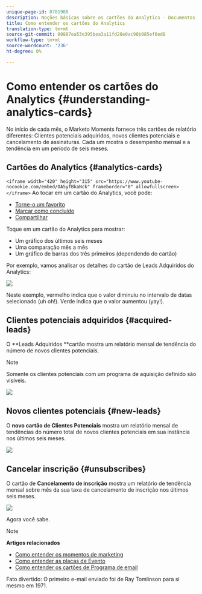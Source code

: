 ```yaml
---
unique-page-id: 8781988
description: Noções básicas sobre os cartões do Analytics - Documentos do Marketing - Documentação do produto
title: Como entender os cartões do Analytics
translation-type: tm+mt
source-git-commit: 00887ea53e395bea3a11fd28e0ac98b085ef6ed8
workflow-type: tm+mt
source-wordcount: '236'
ht-degree: 0%

---
```



# Como entender os cartões do Analytics {#understanding-analytics-cards}

No início de cada mês, o Marketo Moments fornece três cartões de relatório diferentes: Clientes potenciais adquiridos, novos clientes potenciais e cancelamento de assinaturas. Cada um mostra o desempenho mensal e a tendência em um período de seis meses.

## Cartões do Analytics {#analytics-cards}

`<iframe width="420" height="315" src="https://www.youtube-nocookie.com/embed/OA5yfBkaNck" frameborder="0" allowfullscreen></iframe>` Ao tocar em um cartão do Analytics, você pode:

* [Torne-o um favorito](../../../../../product-docs/core-marketo-concepts/mobile-apps/marketo-moments/working-with-moments/creating-a-favorite.md)
* [Marcar como concluído](../../../../../product-docs/core-marketo-concepts/mobile-apps/marketo-moments/working-with-moments/marking-it-done.md)
* [Compartilhar](../../../../../product-docs/core-marketo-concepts/mobile-apps/marketo-moments/working-with-moments/sharing-a-moment.md)

Toque em um cartão do Analytics para mostrar:

* Um gráfico dos últimos seis meses
* Uma comparação mês a mês
* Um gráfico de barras dos três primeiros (dependendo do cartão)

Por exemplo, vamos analisar os detalhes do cartão de Leads Adquiridos do Analytics:

![](assets/image2015-7-6-14-3a5-3a25.png)

Neste exemplo, vermelho indica que o valor diminuiu no intervalo de datas selecionado (uh oh!). Verde indica que o valor aumentou (yay!).

## Clientes potenciais adquiridos {#acquired-leads}

O **Leads Adquiridos **cartão mostra um relatório mensal de tendência do número de novos clientes potenciais.

>[!NOTE]
>
>Somente os clientes potenciais com um programa de aquisição definido são visíveis.

![](assets/image2015-6-30-14-3a31-3a40.png)

## Novos clientes potenciais {#new-leads}

O **novo cartão de Clientes Potenciais** mostra um relatório mensal de tendências do número total de novos clientes potenciais em sua instância nos últimos seis meses.

![](assets/image2015-6-30-14-3a33-3a23.png)

## Cancelar inscrição {#unsubscribes}

O cartão de **Cancelamento de inscrição** mostra um relatório de tendência mensal sobre mês da sua taxa de cancelamento de inscrição nos últimos seis meses.

![](assets/image2015-6-30-14-3a29-3a3.png)

Agora você sabe.

>[!NOTE]
>
>**Artigos relacionados**
>
>* [Como entender os momentos de marketing](understanding-marketo-moments.md)
>* [Como entender as placas de Evento](understanding-event-cards.md)
>* [Como entender os cartões de Programa de email](understanding-email-program-cards.md)

>



Fato divertido: O primeiro e-mail enviado foi de Ray Tomlinson para si mesmo em 1971.
